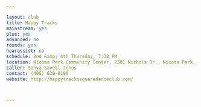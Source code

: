 ```yaml
---

layout: club
title: Happy Tracks
mainstream: yes
plus: yes
advanced: no
rounds: yes
hearassist: no
schedule: 2nd &amp; 4th Thursday, 7:30 PM
location: Nicoma Park Community Center, 2301 Nichols Dr., Nicoma Park, OK
caller: Sonya Savell-Jones
contact: (405) 630-8199
website: http://happytrackssquaredanceclub.com/



---
```


